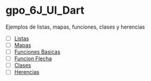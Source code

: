 # gpo_6J_Ul_Dart
Ejemplos de listas, mapas, funciones, clases y herencias
- [ ] [Listas](https://dartpad.dartlang.org/43acf5e7ccd41ce889cfddf3ce72b088)
- [ ] [Mapas](https://dartpad.dartlang.org/fa4c01899f9589d40a1c57dce94b7434)
- [ ] [Funciones Basicas](https://dartpad.dartlang.org/27d23421fbaf3dde255341c5a5a93818)
- [ ] [Funcion Flecha](https://dartpad.dartlang.org/845ee9aeb4976cd5cb724a5d5213f6fc)
- [ ] [Clases](https://dartpad.dartlang.org/a6d377433a63091ab491dde8198d32c1)
- [ ] [Herencias](https://dartpad.dartlang.org/498ae483edece5a6975610f6b8119142)
